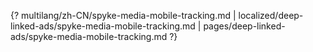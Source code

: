 {? multilang/zh-CN/spyke-media-mobile-tracking.md | localized/deep-linked-ads/spyke-media-mobile-tracking.md | pages/deep-linked-ads/spyke-media-mobile-tracking.md ?}
